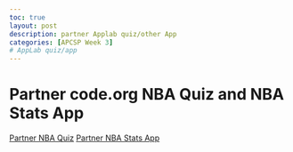 ```yaml
---
toc: true
layout: post
description: partner Applab quiz/other App
categories: [APCSP Week 3]
# AppLab quiz/app
---
```

# Partner code.org NBA Quiz and NBA Stats App
[Partner NBA Quiz](https://studio.code.org/projects/applab/3HbqpYWyyQX2RKDlyZBrHajr5EnYgQOfTm_yYsuK9KE)
[Partner NBA Stats App](https://studio.code.org/projects/applab/7Y0lavSM7yF-Z4RzlsEZN891GlUtX6bAHHuHWMWoUWw)
